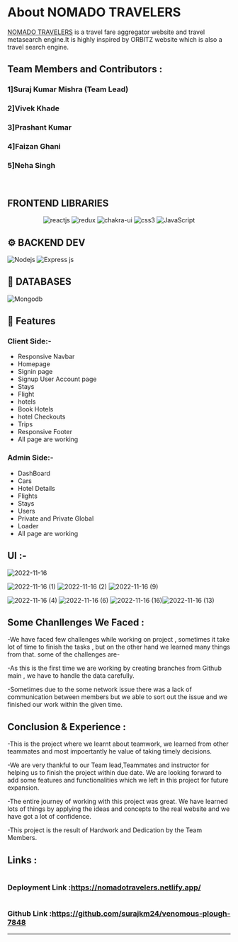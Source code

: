 # About NOMADO TRAVELERS
[NOMADO TRAVELERS](https://nomadotravelers.netlify.app/) is a travel fare aggregator website and travel metasearch engine.It is highly inspired by ORBITZ website which is also a travel search engine.



## Team Members and Contributors :

### 1]Suraj Kumar Mishra (Team Lead)
### 2]Vivek Khade 
### 3]Prashant Kumar
### 4]Faizan Ghani
### 5]Neha Singh
<br/>

## **FRONTEND LIBRARIES**
<p align="center">
    <img src="https://img.shields.io/badge/React_(18.2.0)-20232A?style=for-the-badge&logo=react&logoColor=61DAFB" alt="reactjs" />
    <img src="https://img.shields.io/badge/Redux_(4.2.0)-593D88?style=for-the-badge&logo=redux&logoColor=white" alt="redux" />
    <img src="https://img.shields.io/badge/Chakra%20UI-3bc7bd?style=for-the-badge&logo=chakraui&logoColor=white" alt="chakra-ui"/>
    <img src="https://img.shields.io/badge/CSS3-1572B6?style=for-the-badge&logo=css3&logoColor=white" alt="css3"/>   
    <img src="https://img.shields.io/badge/JavaScript-323330?style=for-the-badge&logo=javascript&logoColor=F7DF1E" alt="JavaScript" />
    
</p>


## ⚙️ **BACKEND DEV**

![](https://img.shields.io/badge/Node.js-43853D?style=for-the-badge&logo=node.js&logoColor=white "Nodejs")
![Express js](https://img.shields.io/badge/Express.js-404D59?style=for-the-badge "Express js")

## 📅 **DATABASES**

![Mongodb](https://img.shields.io/badge/MongoDB-4EA94B?style=for-the-badge&logo=mongodb&logoColor=white "Mongodb")

## 🚀 Features
### Client Side:-
- Responsive Navbar
- Homepage
- Signin page
- Signup User Account page
- Stays
- Flight
- hotels
- Book Hotels
- hotel Checkouts
- Trips
- Responsive Footer
- All  page are working

### Admin Side:-
- DashBoard
- Cars
- Hotel Details
- Flights
- Stays
- Users
- Private and Private Global
- Loader
- All  page are working

## UI :- 
![2022-11-16](https://user-images.githubusercontent.com/101567990/202131706-1834bd36-f2fe-4deb-93f5-b20042d5cf16.png)


<!-- ![2022-11-16](https://user-images.githubu![2022-11-16 (10)](https://user-images.githubusercontent.com/101567990/202131209-7dd50c62-17d6-49a1-90b9-c285d2b77529.png)
sercontent.com/101567990/202131115-938b0ca2-ac97-4365-a5c6-ba085b0908f9.png) -->
![2022-11-16 (1)](https://user-images.githubusercontent.com/101567990/202131173-d6ec6b8b-7663-4b9e-b2ef-3869f991bd13.png)
![2022-11-16 (2)](https://user-images.githubusercontent.com/101567990/202131269-e4d1f24d-7ccd-4a2e-ad4a-4ff916ed5621.png)
![2022-11-16 (9)](https://user-images.githubusercontent.com/101567990/202131325-3dc3a0ef-dfcd-4cb9-980e-371e35a8a0a2.png)

![2022-11-16 (4)](https://user-images.githubusercontent.com/101567990/202131288-c8846df7-cf25-400a-9b31-c76916093b43.png)
![2022-11-16 (6)](https://user-images.githubusercontent.com/101567990/202131372-46b8a750-3310-40c6-aff1-ffc924cd8adb.png)
![2022-11-16 (16)](https://user-images.githubusercontent.com/101567990/202131444-11cb19e2-4997-4f6b-b30b-f459415ccc24.png)![2022-11-16 (13)](https://user-images.githubusercontent.com/101567990/202131476-07564544-2e85-49d2-8e25-22260b172a28.png)



## Some Chanllenges We Faced :

-We have faced few challenges while working on project , sometimes it take lot of time to finish the tasks , but on the other hand we learned many things from that. some of the challenges are-

-As this is the first time we are working by creating branches from Github main , we have to handle the data carefully.

-Sometimes due to the some network issue there was a lack of communication between members but we able to sort out the issue and we finished our work within the given time.

## Conclusion & Experience :
-This is the project where we learnt about teamwork, we learned from other teammates and most impoertantly he value of taking timely decisions.

-We are very thankful to our Team lead,Teammates and instructor for helping us to finish the project within due date. We are looking forward to add some features and functionalities which we left in this project for future expansion.

-The entire journey of working with this project was great. We have learned lots of things by applying the ideas and concepts to the real website and we have got a lot of confidence.

-This project is the result of Hardwork and Dedication by the Team Members.

## Links :
# <h3>Deployment Link   :https://nomadotravelers.netlify.app/ </h3>
# <h3>Github Link       :https://github.com/surajkm24/venomous-plough-7848 </h3>
<hr/>
